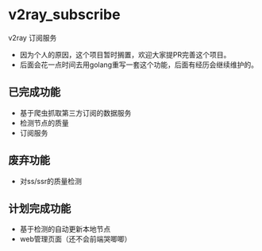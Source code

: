 # v2ray_subscribe

v2ray 订阅服务

- 因为个人的原因，这个项目暂时搁置，欢迎大家提PR完善这个项目。
- 后面会花一点时间去用golang重写一套这个功能，后面有经历会继续维护的。

## 已完成功能
- 基于爬虫抓取第三方订阅的数据服务
- 检测节点的质量
- 订阅服务

## 废弃功能
- 对ss/ssr的质量检测

## 计划完成功能
- 基于检测的自动更新本地节点
- web管理页面（还不会前端哭唧唧）
